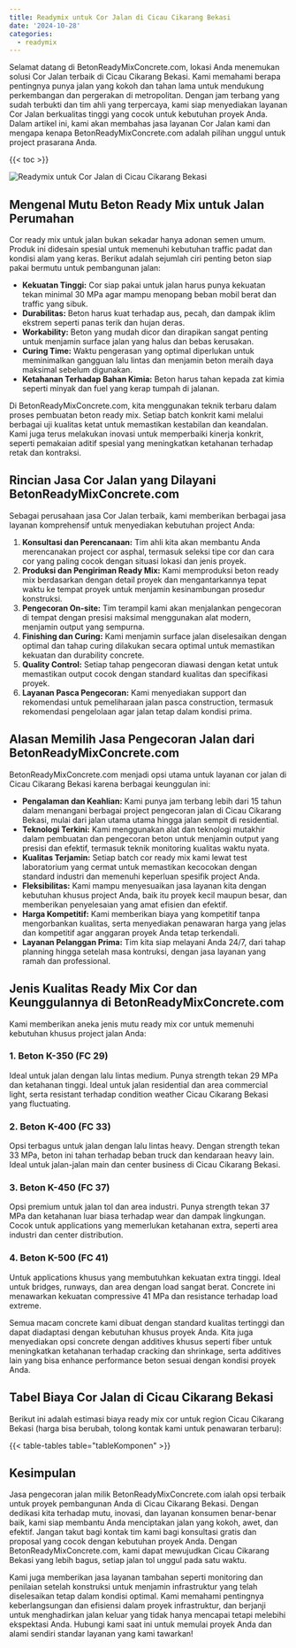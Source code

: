 ```yaml
---
title: Readymix untuk Cor Jalan di Cicau Cikarang Bekasi
date: '2024-10-28'
categories:
  - readymix
---
```


Selamat datang di BetonReadyMixConcrete.com, lokasi Anda menemukan solusi Cor Jalan terbaik di Cicau Cikarang Bekasi. Kami memahami berapa pentingnya punya jalan yang kokoh dan tahan lama untuk mendukung perkembangan dan pergerakan di metropolitan. Dengan jam terbang yang sudah terbukti dan tim ahli yang terpercaya, kami siap menyediakan layanan Cor Jalan berkualitas tinggi yang cocok untuk kebutuhan proyek Anda. Dalam artikel ini, kami akan membahas jasa layanan Cor Jalan kami dan mengapa kenapa BetonReadyMixConcrete.com adalah pilihan unggul untuk project prasarana Anda.

{{< toc >}}

![Readymix untuk Cor Jalan di Cicau Cikarang Bekasi](https://betoncor8.github.io/cor/harga-beton-readymix-concrete%20(42).png)

## Mengenal Mutu Beton Ready Mix untuk Jalan Perumahan

Cor ready mix untuk jalan bukan sekadar hanya adonan semen umum. Produk ini didesain spesial untuk memenuhi kebutuhan traffic padat dan kondisi alam yang keras. Berikut adalah sejumlah ciri penting beton siap pakai bermutu untuk pembangunan jalan:

- **Kekuatan Tinggi:** Cor siap pakai untuk jalan harus punya kekuatan tekan minimal 30 MPa agar mampu menopang beban mobil berat dan traffic yang sibuk.
- **Durabilitas:** Beton harus kuat terhadap aus, pecah, dan dampak iklim ekstrem seperti panas terik dan hujan deras.
- **Workability:** Beton yang mudah dicor dan dirapikan sangat penting untuk menjamin surface jalan yang halus dan bebas kerusakan.
- **Curing Time:** Waktu pengerasan yang optimal diperlukan untuk meminimalkan gangguan lalu lintas dan menjamin beton meraih daya maksimal sebelum digunakan.
- **Ketahanan Terhadap Bahan Kimia:** Beton harus tahan kepada zat kimia seperti minyak dan fuel yang kerap tumpah di jalanan.

Di BetonReadyMixConcrete.com, kita menggunakan teknik terbaru dalam proses pembuatan beton ready mix. Setiap batch konkrit kami melalui berbagai uji kualitas ketat untuk memastikan kestabilan dan keandalan. Kami juga terus melakukan inovasi untuk memperbaiki kinerja konkrit, seperti pemakaian aditif spesial yang meningkatkan ketahanan terhadap retak dan kontraksi.

## Rincian Jasa Cor Jalan yang Dilayani BetonReadyMixConcrete.com

Sebagai perusahaan jasa Cor Jalan terbaik, kami memberikan berbagai jasa layanan komprehensif untuk menyediakan kebutuhan project Anda:

1. **Konsultasi dan Perencanaan:** Tim ahli kita akan membantu Anda merencanakan project cor asphal, termasuk seleksi tipe cor dan cara cor yang paling cocok dengan situasi lokasi dan jenis proyek.
2. **Produksi dan Pengiriman Ready Mix:** Kami memproduksi beton ready mix berdasarkan dengan detail proyek dan mengantarkannya tepat waktu ke tempat proyek untuk menjamin kesinambungan prosedur konstruksi.
3. **Pengecoran On-site:** Tim terampil kami akan menjalankan pengecoran di tempat dengan presisi maksimal menggunakan alat modern, menjamin output yang sempurna.
4. **Finishing dan Curing:** Kami menjamin surface jalan diselesaikan dengan optimal dan tahap curing dilakukan secara optimal untuk memastikan kekuatan dan durability concrete.
5. **Quality Control:** Setiap tahap pengecoran diawasi dengan ketat untuk memastikan output cocok dengan standard kualitas dan specifikasi proyek.
6. **Layanan Pasca Pengecoran:** Kami menyediakan support dan rekomendasi untuk pemeliharaan jalan pasca construction, termasuk rekomendasi pengelolaan agar jalan tetap dalam kondisi prima.

## Alasan Memilih Jasa Pengecoran Jalan dari BetonReadyMixConcrete.com

BetonReadyMixConcrete.com menjadi opsi utama untuk layanan cor jalan di Cicau Cikarang Bekasi karena berbagai keunggulan ini:

- **Pengalaman dan Keahlian:** Kami punya jam terbang lebih dari 15 tahun dalam menangani berbagai project pengecoran jalan di Cicau Cikarang Bekasi, mulai dari jalan utama utama hingga jalan sempit di residential.
- **Teknologi Terkini:** Kami menggunakan alat dan teknologi mutakhir dalam pembuatan dan pengecoran beton untuk menjamin output yang presisi dan efektif, termasuk teknik monitoring kualitas waktu nyata.
- **Kualitas Terjamin:** Setiap batch cor ready mix kami lewat test laboratorium yang cermat untuk memastikan kecocokan dengan standard industri dan memenuhi keperluan spesifik project Anda.
- **Fleksibilitas:** Kami mampu menyesuaikan jasa layanan kita dengan kebutuhan khusus project Anda, baik itu proyek kecil maupun besar, dan memberikan penyelesaian yang amat efisien dan efektif.
- **Harga Kompetitif:** Kami memberikan biaya yang kompetitif tanpa mengorbankan kualitas, serta menyediakan penawaran harga yang jelas dan kompetitif agar anggaran proyek Anda tetap terkendali.
- **Layanan Pelanggan Prima:** Tim kita siap melayani Anda 24/7, dari tahap planning hingga setelah masa kontruksi, dengan jasa layanan yang ramah dan professional.

## Jenis Kualitas Ready Mix Cor dan Keunggulannya di BetonReadyMixConcrete.com

Kami memberikan aneka jenis mutu ready mix cor untuk memenuhi kebutuhan khusus project jalan Anda:

### 1\. Beton K-350 (FC 29)

Ideal untuk jalan dengan lalu lintas medium. Punya strength tekan 29 MPa dan ketahanan tinggi. Ideal untuk jalan residential dan area commercial light, serta resistant terhadap condition weather Cicau Cikarang Bekasi yang fluctuating.

### 2\. Beton K-400 (FC 33)

Opsi terbagus untuk jalan dengan lalu lintas heavy. Dengan strength tekan 33 MPa, beton ini tahan terhadap beban truck dan kendaraan heavy lain. Ideal untuk jalan-jalan main dan center business di Cicau Cikarang Bekasi.

### 3\. Beton K-450 (FC 37)

Opsi premium untuk jalan tol dan area industri. Punya strength tekan 37 MPa dan ketahanan luar biasa terhadap wear dan dampak lingkungan. Cocok untuk applications yang memerlukan ketahanan extra, seperti area industri dan center distribution.

### 4\. Beton K-500 (FC 41)

Untuk applications khusus yang membutuhkan kekuatan extra tinggi. Ideal untuk bridges, runways, dan area dengan load sangat berat. Concrete ini menawarkan kekuatan compressive 41 MPa dan resistance terhadap load extreme.

Semua macam concrete kami dibuat dengan standard kualitas tertinggi dan dapat diadaptasi dengan kebutuhan khusus proyek Anda. Kita juga menyediakan opsi concrete dengan additives khusus seperti fiber untuk meningkatkan ketahanan terhadap cracking dan shrinkage, serta additives lain yang bisa enhance performance beton sesuai dengan kondisi proyek Anda.

## Tabel Biaya Cor Jalan di Cicau Cikarang Bekasi

Berikut ini adalah estimasi biaya ready mix cor untuk region Cicau Cikarang Bekasi (harga bisa berubah, tolong kontak kami untuk penawaran terbaru):

{{< table-tables table="tableKomponen" >}}

## Kesimpulan

Jasa pengecoran jalan milik BetonReadyMixConcrete.com ialah opsi terbaik untuk proyek pembangunan Anda di Cicau Cikarang Bekasi. Dengan dedikasi kita terhadap mutu, inovasi, dan layanan konsumen benar-benar baik, kami siap membantu Anda menciptakan jalan yang kokoh, awet, dan efektif. Jangan takut bagi kontak tim kami bagi konsultasi gratis dan proposal yang cocok dengan kebutuhan proyek Anda. Dengan BetonReadyMixConcrete.com, kami dapat mewujudkan Cicau Cikarang Bekasi yang lebih bagus, setiap jalan tol unggul pada satu waktu.

Kami juga memberikan jasa layanan tambahan seperti monitoring dan penilaian setelah konstruksi untuk menjamin infrastruktur yang telah diselesaikan tetap dalam kondisi optimal. Kami memahami pentingnya keberlangsungan dan efisiensi dalam proyek infrastruktur, dan berjanji untuk menghadirkan jalan keluar yang tidak hanya mencapai tetapi melebihi ekspektasi Anda. Hubungi kami saat ini untuk memulai proyek Anda dan alami sendiri standar layanan yang kami tawarkan!

